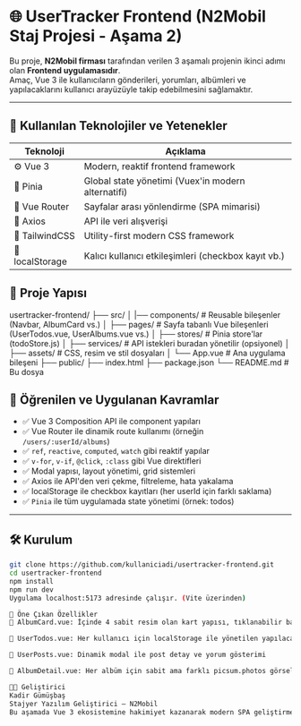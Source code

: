 # 🌐 UserTracker Frontend (N2Mobil Staj Projesi - Aşama 2)

Bu proje, **N2Mobil firması** tarafından verilen 3 aşamalı projenin ikinci adımı olan **Frontend uygulamasıdır**.  
Amaç, Vue 3 ile kullanıcıların gönderileri, yorumları, albümleri ve yapılacaklarını kullanıcı arayüzüyle takip edebilmesini sağlamaktır.

---

## 🚀 Kullanılan Teknolojiler ve Yetenekler

| Teknoloji      | Açıklama                                            |
|----------------|-----------------------------------------------------|
| ⚙️ Vue 3       | Modern, reaktif frontend framework                  | 
| 🌿 Pinia       | Global state yönetimi (Vuex'in modern alternatifi) |
| 🔗 Vue Router  | Sayfalar arası yönlendirme (SPA mimarisi)           |
| 🔮 Axios       | API ile veri alışverişi                             |
| 🎨 TailwindCSS | Utility-first modern CSS framework                  |
| 💾 localStorage| Kalıcı kullanıcı etkileşimleri (checkbox kayıt vb.) |


## 📂 Proje Yapısı
usertracker-frontend/
├── src/
│ |── components/ # Reusable bileşenler (Navbar, AlbumCard vs.)
│ ├── pages/ # Sayfa tabanlı Vue bileşenleri (UserTodos.vue, UserAlbums.vue vs.)
│ ├── stores/ # Pinia store'lar (todoStore.js)
│ ├── services/ # API istekleri buradan yönetilir (opsiyonel)
│ ├── assets/ # CSS, resim ve stil dosyaları
│ └── App.vue # Ana uygulama bileşeni
├── public/
├── index.html
├── package.json
└── README.md # Bu dosya


## 📌 Öğrenilen ve Uygulanan Kavramlar

- ✅ Vue 3 Composition API ile component yapıları
- ✅ Vue Router ile dinamik route kullanımı (örneğin `/users/:userId/albums`)
- ✅ `ref`, `reactive`, `computed`, `watch` gibi reaktif yapılar
- ✅ `v-for`, `v-if`, `@click`, `:class` gibi Vue direktifleri
- ✅ Modal yapısı, layout yönetimi, grid sistemleri
- ✅ Axios ile API'den veri çekme, filtreleme, hata yakalama
- ✅ localStorage ile checkbox kayıtları (her userId için farklı saklama)
- ✅ `Pinia` ile tüm uygulamada state yönetimi (örnek: todos)

---

## 🛠️ Kurulum

```bash
git clone https://github.com/kullaniciadi/usertracker-frontend.git
cd usertracker-frontend
npm install
npm run dev
Uygulama localhost:5173 adresinde çalışır. (Vite üzerinden)

🧠 Öne Çıkan Özellikler
📁 AlbumCard.vue: İçinde 4 sabit resim olan kart yapısı, tıklanabilir bağlantı

📝 UserTodos.vue: Her kullanıcı için localStorage ile yönetilen yapılacaklar listesi

💬 UserPosts.vue: Dinamik modal ile post detay ve yorum gösterimi

📸 AlbumDetail.vue: Her albüm için sabit ama farklı picsum.photos görselleri

👨‍💻 Geliştirici
Kadir Gümüşbaş
Stajyer Yazılım Geliştirici – N2Mobil
Bu aşamada Vue 3 ekosistemine hakimiyet kazanarak modern SPA geliştirme konusunda ciddi bir yetkinlik kazandım ✅

